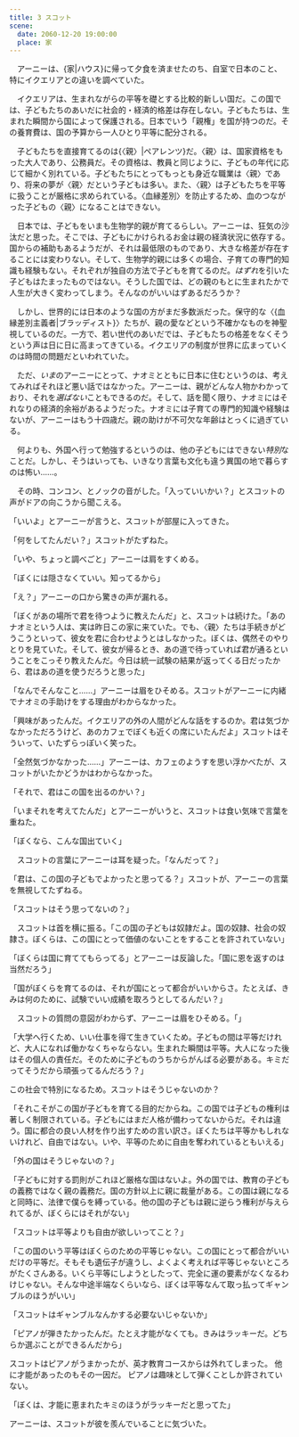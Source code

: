 ```yaml
---
title: 3 スコット
scene:
  date: 2060-12-20 19:00:00
  place: 家
---
```


　アーニーは、{家|ハウス}に帰って夕食を済ませたのち、自室で日本のこと、特にイクエリアとの違いを調べていた。

　イクエリアは、生まれながらの平等を礎とする比較的新しい国だ。この国では、子どもたちのあいだに社会的・経済的格差は存在しない。子どもたちは、生まれた瞬間から国によって保護される。日本でいう「親権」を国が持つのだ。その養育費は、国の予算から一人ひとり平等に配分される。

　子どもたちを直接育てるのは{〈親〉|ペアレンツ}だ。〈親〉は、国家資格をもった大人であり、公務員だ。その資格は、教員と同じように、子どもの年代に応じて細かく別れている。子どもたちにとってもっとも身近な職業は〈親〉であり、将来の夢が〈親〉だという子どもは多い。また、〈親〉は子どもたちを平等に扱うことが厳格に求められている。〈血縁差別〉を防止するため、血のつながった子どもの〈親〉になることはできない。

　日本では、子どもをいまも生物学的親が育てるらしい。アーニーは、狂気の沙汰だと思った。そこでは、子どもにかけられるお金は親の経済状況に依存する。国からの補助もあるようだが、それは最低限のものであり、大きな格差が存在することには変わりない。そして、生物学的親には多くの場合、子育ての専門的知識も経験もない。それぞれが独自の方法で子どもを育てるのだ。*はずれ*を引いた子どもはたまったものではない。そうした国では、どの親のもとに生まれたかで人生が大きく変わってしまう。そんなのがいいはずあるだろうか？

　しかし、世界的には日本のような国の方がまだ多数派だった。保守的な〈{血縁差別主義者|ブラッディスト}〉たちが、親の愛などという不確かなものを神聖視しているのだ。一方で、若い世代のあいだでは、子どもたちの格差をなくそうという声は日に日に高まってきている。イクエリアの制度が世界に広まっていくのは時間の問題だといわれていた。

　ただ、*いま*のアーニーにとって、ナオミとともに日本に住むというのは、考えてみればそれほど悪い話ではなかった。アーニーは、親がどんな人物かわかっており、それを*選ばない*こともできるのだ。そして、話を聞く限り、ナオミにはそれなりの経済的余裕があるようだった。ナオミには子育ての専門的知識や経験はないが、アーニーはもう十四歳だ。親の助けが不可欠な年齢はとっくに過ぎている。

　何よりも、外国へ行って勉強するというのは、他の子どもにはできない*特別*なことだ。しかし、そうはいっても、いきなり言葉も文化も違う異国の地で暮らすのは怖い……。

　その時、コンコン、とノックの音がした。「入っていいかい？」とスコットの声がドアの向こうから聞こえる。

「いいよ」とアーニーが言うと、スコットが部屋に入ってきた。

「何をしてたんだい？」スコットがたずねた。

「いや、ちょっと調べごと」アーニーは肩をすくめる。

「ぼくには隠さなくていい。知ってるから」

「え？」アーニーの口から驚きの声が漏れる。

「ぼくがあの場所で君を待つように教えたんだ」と、スコットは続けた。「あのナオミという人は、実は昨日この家に来ていた。でも、〈親〉たちは手続きがどうこうといって、彼女を君に合わせようとはしなかった。ぼくは、偶然そのやりとりを見ていた。そして、彼女が帰るとき、あの道で待っていれば君が通るということをこっそり教えたんだ。今日は統一試験の結果が返ってくる日だったから、君はあの道を使うだろうと思った」

「なんでそんなこと……」アーニーは眉をひそめる。スコットがアーニーに内緒でナオミの手助けをする理由がわからなかった。

「興味があったんだ。イクエリアの外の人間がどんな話をするのか。君は気づかなかっただろうけど、あのカフェでぼくも近くの席にいたんだよ」スコットはそういって、いたずらっぽいく笑った。

「全然気づかなかった……」アーニーは、カフェのようすを思い浮かべたが、スコットがいたかどうかはわからなかった。

「それで、君はこの国を出るのかい？」

「いまそれを考えてたんだ」とアーニーがいうと、スコットは食い気味で言葉を重ねた。

「ぼくなら、こんな国出ていく」

　スコットの言葉にアーニーは耳を疑った。「なんだって？」

「君は、この国の子どもでよかったと思ってる？」スコットが、アーニーの言葉を無視してたずねる。

「スコットはそう思ってないの？」

　スコットは首を横に振る。「この国の子どもは奴隷だよ。国の奴隷、社会の奴隷さ。ぼくらは、この国にとって価値のないことをすることを許されていない」

「ぼくらは国に育ててもらってる」とアーニーは反論した。「国に恩を返すのは当然だろう」

「国がぼくらを育てるのは、それが国にとって都合がいいからさ。たとえば、きみは何のために、試験でいい成績を取ろうとしてるんだい？」

　スコットの質問の意図がわからず、アーニーは眉をひそめる。「」

「大学へ行くため、いい仕事を得て生きていくため。子どもの間は平等だけれど、大人になれば働かなくちゃならない。生まれた瞬間は平等。大人になった後はその個人の責任だ。そのために子どものうちからがんばる必要がある。キミだってそうだから頑張ってるんだろう？」

この社会で特別になるため。スコットはそうじゃないのか？

「それこそがこの国が子どもを育てる目的だからね。この国では子どもの権利は著しく制限されている。子どもにはまだ人格が備わってないからだ。それは違う。国に都合の良い人材を作り出すための言い訳さ。ぼくたちは平等かもしれないけれど、自由ではない。いや、平等のために自由を奪われているともいえる」

「外の国はそうじゃないの？」

「子どもに対する罰則がこれほど厳格な国はないよ。外の国では、教育の子どもの義務ではなく親の義務だ。国の方針以上に親に裁量がある。この国は親になると同時に、法律で僕らを縛っている。他の国の子どもは親に逆らう権利が与えられてるが、ぼくらにはそれがない」

「スコットは平等よりも自由が欲しいってこと？」

「この国のいう平等はぼくらのための平等じゃない。この国にとって都合がいいだけの平等だ。そもそも遺伝子が違うし、よくよく考えれば平等じゃないところがたくさんある。いくら平等にしようとしたって、完全に運の要素がなくなるわけじゃない。そんな中途半端なくらいなら、ぼくは平等なんて取っ払ってギャンブルのほうがいい」

「スコットはギャンブルなんかする必要ないじゃないか」

「ピアノが弾きたかったんだ。たとえ才能がなくても。きみはラッキーだ。どちらか選ぶことができるんだから」

スコットはピアノがうまかったが、英才教育コースからは外れてしまった。
他に才能があったのもその一因だ。
ピアノは趣味として弾くことしか許されていない。

「ぼくは、才能に恵まれたキミのほうがラッキーだと思ってた」

アーニーは、スコットが彼を羨んでいることに気づいた。
